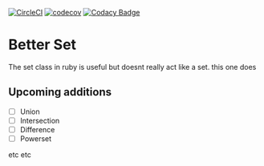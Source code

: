 [![CircleCI](https://circleci.com/gh/michael-jacques/better_set.svg?style=svg)](https://circleci.com/gh/michael-jacques/better_set) [![codecov](https://codecov.io/gh/michael-jacques/better_set/branch/master/graph/badge.svg)](https://codecov.io/gh/michael-jacques/better_set)
[![Codacy Badge](https://api.codacy.com/project/badge/Grade/abc733c338434b829620de78e1590cc4)](https://app.codacy.com/app/michael-jacques/better_set?utm_source=github.com&utm_medium=referral&utm_content=michael-jacques/better_set&utm_campaign=Badge_Grade_Settings)

# Better Set
The set class in ruby is useful but doesnt really act like a set. this one does

## Upcoming additions

*   [ ] Union
*   [ ] Intersection
*   [ ] Difference
*   [ ] Powerset

etc etc
